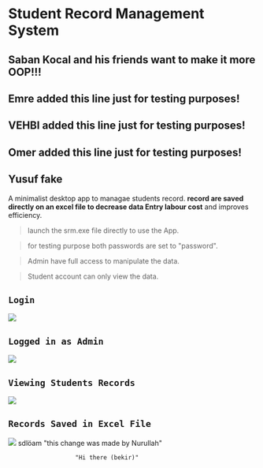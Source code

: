 # Student Record Management System

## Saban Kocal and his friends want to make it more OOP!!! 

## Emre added this line just for testing purposes!

## VEHBI added this line just for testing purposes!

## Omer added this line just for testing purposes!

## Yusuf fake
A minimalist desktop app  to managae students record. **record are saved directly on an excel file to decrease data Entry labour cost**  and improves efficiency.

>launch the srm.exe file directly to use the App.

>for testing purpose both passwords are set to "password".

>Admin have full access to manipulate the data.

>Student account can only view the data.
## `Login`
<img src="ScreenShot/Home.JPG">

## `Logged in as Admin`
<img src="ScreenShot/AdminFunction.JPG">

## `Viewing Students Records`
<img src="ScreenShot/ViewData.JPG">

## ``Records Saved in Excel File``
<img src="ScreenShot/ViewExcel.JPG">
sdlöam
"this change was made by Nurullah" 

                       "Hi there (bekir)"